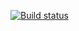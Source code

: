 [![Build status](https://ci.appveyor.com/api/projects/status/83rujc0u7ckr3yl0?svg=true)](https://ci.appveyor.com/project/betiwe/ajs-ci)